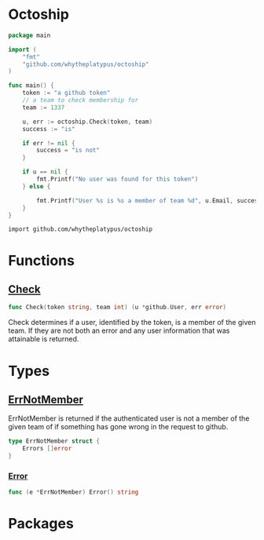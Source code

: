 # Octoship

```go
package main

import (
    "fmt"
    "github.com/whytheplatypus/octoship"
)

func main() {
    token := "a github token"
    // a team to check membership for
    team := 1337

    u, err := octoship.Check(token, team)
    success := "is"

    if err != nil {
        success = "is not"
    }

    if u == nil {
        fmt.Printf("No user was found for this token")
    } else {

        fmt.Printf("User %s is %s a member of team %d", u.Email, success, team)
    }
}

```



`import github.com/whytheplatypus/octoship`




# Functions


## [Check](/target/check.go#L23)
```go
func Check(token string, team int) (u *github.User, err error)
```
Check determines if a user, identified by the token, is a member of the given
team. If they are not both an error and any user information that was attainable
is returned.






# Types


## [ErrNotMember](/target/check.go#L13)
ErrNotMember is returned if the authenticated user is not a member of the given
team of if something has gone wrong in the request to github.

```go
type ErrNotMember struct {
    Errors []error
}
```







### [Error](/target/check.go#L17)
```go
func (e *ErrNotMember) Error() string
```










# Packages




